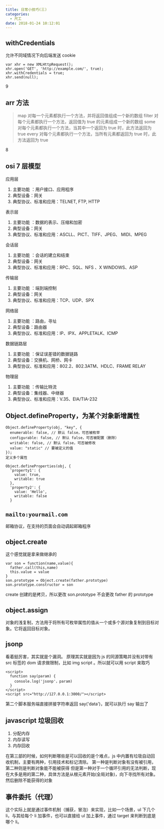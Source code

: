 ```yaml
---
title: 日常小技巧(三)
categories:
  - 尺工
date: 2018-01-24 10:12:01
---
```


<p></p>
<!-- more -->

## withCredentials

允许不同域情况下向后端发送 cookie

```
var xhr = new XMLHttpRequest();
xhr.open('GET', 'http://example.com/', true);
xhr.withCredentials = true;
xhr.send(null);
```

9

## arr 方法

> map 对每一个元素都执行一个方法，并将返回值组成一个新的数组
> filter 对每个元素都执行一个方法，返回值为 true 的元素组成一个新的数组
> some 对每个元素都执行一个方法，当其中一个返回为 true 时，此方法返回为 true
> every 对每个元素都执行一个方法，当所有元素都返回为 true 时，此方法返回为 true

8

## osi 7 层模型

应用层

1. 主要功能 ：用户接口、应用程序
2. 典型设备：网关
3. 典型协议、标准和应用：TELNET, FTP, HTTP

表示层

1. 主要功能 ：数据的表示、压缩和加密
2. 典型设备：网关
3. 典型协议、标准和应用：ASCLL、PICT、TIFF、JPEG、 MIDI、MPEG

会话层

1. 主要功能 ：会话的建立和结束
2. 典型设备：网关
3. 典型协议、标准和应用：RPC、SQL、NFS 、X WINDOWS、ASP

传输层

1. 主要功能 ：端到端控制
2. 典型设备：网关
3. 典型协议、标准和应用：TCP、UDP、SPX

网络层

1. 主要功能 ：路由，寻址
2. 典型设备：路由器
3. 典型协议、标准和应用：IP、IPX、APPLETALK、ICMP

数据链路层

1. 主要功能 ：保证误差错的数据链路
2. 典型设备：交换机、网桥、网卡
3. 典型协议、标准和应用：802.2、802.3ATM、HDLC、FRAME RELAY

物理层

1. 主要功能 ：传输比特流
2. 典型设备：集线器、中继器
3. 典型协议、标准和应用：V.35、EIA/TIA-232

## Object.defineProperty，为某个对象新增属性

```
Object.defineProperty(obj, "key", {
  enumerable: false, // 默认 false，可否被枚举
  configurable: false, // 默认 false，可否被配置（删除）
  writable: false, // 默认 false，可否被修改
  value: "static" // 要被定义的值
});
定义多个属性
```

```
Object.defineProperties(obj, {
  'property1': {
    value: true,
    writable: true
  },
  'property2': {
    value: 'Hello',
    writable: false
  }
```

## `mailto:yourmail.com`

邮箱协议，在支持的页面会自动调起邮箱程序

## object.create

这个感觉就是拿来做继承的

```
var son = function(name,value){
  father.call(this,name)
  this.value = value
}
son.prototype = Object.create(father.prototype)
son.prototype.constructor = son
```

create 创建的是拷贝，所以更改 son.prototype 不会更改 father 的 prototype

## object.assign

对象的浅复制，方法用于将所有可枚举属性的值从一个或多个源对象复制到目标对象。它将返回目标对象。

## jsonp

看着挺厉害，其实就是个漏洞。
原理其实就是因为 js 的同源策略并没有对带有 src 标签的 dom 请求做限制，比如 img script 。所以就可以用 script 来取巧

```
<script>
  function say(param) {
    console.log('jsonp'，param)
  }
</script>
<script src="http://127.0.0.1:3000/"></script>
```

第二个脚本服务端直接拼接字符串返回 say('data')，就可以执行 say 输出了

## javascript 垃圾回收

1. 分配内存
2. 内存读写
3. 内存回收

在第三部的时候，如何判断哪些是可以回收的是个难点，js 中内置有垃圾自动回收机制，主要有两种，引用技术和标记清除。
第一种是判断对象有没有被引用，第二种则是判断对象能不能被获得
但是第一种对于一个循环引用的无法判断，现在大多是用的第二种，具体方法是从根元素开始(全局对象)，向下寻找所有对象。然后删除不能获得的对象

## 事件委托（代理）

这个实际上就是通过事件机制（捕获，冒泡）来实现，比如一个场景，ul 下几个 li，与其给每个 li 加事件，也可以直接给 ul 加上事件，通过 target 来判断到底是哪个 li。
